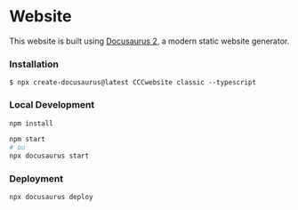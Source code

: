 # Website

This website is built using [Docusaurus 2](https://docusaurus.io/), a modern static website generator.

### Installation

```
$ npx create-docusaurus@latest CCCwebsite classic --typescript
```

### Local Development

```bash
npm install

npm start
# ou
npx docusaurus start
```

### Deployment

```
npx docusaurus deploy
```
